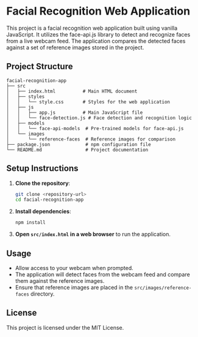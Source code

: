 # Facial Recognition Web Application

This project is a facial recognition web application built using vanilla JavaScript. It utilizes the face-api.js library to detect and recognize faces from a live webcam feed. The application compares the detected faces against a set of reference images stored in the project.

## Project Structure

```
facial-recognition-app
├── src
│   ├── index.html          # Main HTML document
│   ├── styles
│   │   └── style.css       # Styles for the web application
│   ├── js
│   │   ├── app.js          # Main JavaScript file
│   │   └── face-detection.js # Face detection and recognition logic
│   ├── models
│   │   └── face-api-models  # Pre-trained models for face-api.js
│   └── images
│       └── reference-faces  # Reference images for comparison
├── package.json             # npm configuration file
└── README.md                # Project documentation
```

## Setup Instructions

1. **Clone the repository**:
   ```bash
   git clone <repository-url>
   cd facial-recognition-app
   ```

2. **Install dependencies**:
   ```bash
   npm install
   ```

3. **Open `src/index.html` in a web browser** to run the application.

## Usage

- Allow access to your webcam when prompted.
- The application will detect faces from the webcam feed and compare them against the reference images.
- Ensure that reference images are placed in the `src/images/reference-faces` directory.

## License

This project is licensed under the MIT License.